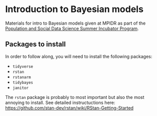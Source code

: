 # Introduction to Bayesian models
Materials for intro to Bayesian models given at MPIDR as part of the [Population and Social Data Science Summer Incubator Program](https://www.demogr.mpg.de/en/news_events_6123/news_press_releases_4630/news/population_and_social_data_science_summer_incubator_program_10619).

## Packages to install

In order to follow along, you will need to install the following packages:


- `tidyverse`
- `rstan`
- `rstanarm`
- `tidybayes`
- `janitor`

The `rstan` package is probably to most important but also the most annoying to install. See detailed instructuctions here: https://github.com/stan-dev/rstan/wiki/RStan-Getting-Started
